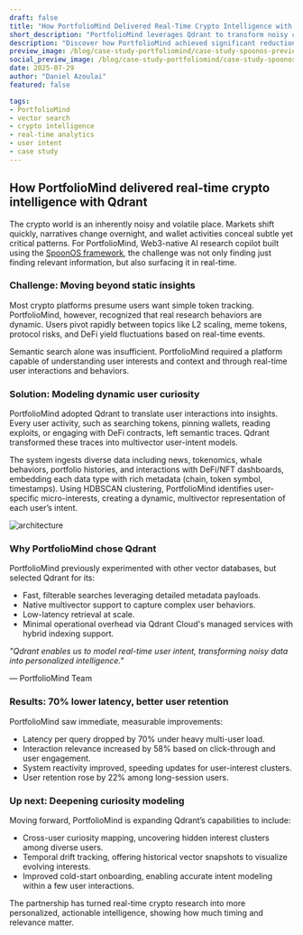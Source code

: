 ```yaml
---
draft: false
title: "How PortfolioMind Delivered Real-Time Crypto Intelligence with Qdrant"
short_description: "PortfolioMind leverages Qdrant to transform noisy crypto research into personalized real-time intelligence."
description: "Discover how PortfolioMind achieved significant reductions in latency and boosts in engagement by modeling real-time user intent with Qdrant."
preview_image: /blog/case-study-portfoliomind/case-study-spoonos-preview.jpg
social_preview_image: /blog/case-study-portfoliomind/case-study-spoonos-preview.jpg
date: 2025-07-29
author: "Daniel Azoulai"
featured: false

tags:
- PortfolioMind
- vector search
- crypto intelligence
- real-time analytics
- user intent
- case study
---
```


## **How PortfolioMind delivered real-time crypto intelligence with Qdrant**

The crypto world is an inherently noisy and volatile place. Markets shift quickly, narratives change overnight, and wallet activities conceal subtle yet critical patterns. For PortfolioMind,  Web3-native AI research copilot built using the [SpoonOS framework](https://spoonai.io/), the challenge was not only finding just finding relevant information, but also surfacing it in real-time.

### Challenge: Moving beyond static insights

Most crypto platforms presume users want simple token tracking. PortfolioMind, however, recognized that real research behaviors are dynamic. Users pivot rapidly between topics like L2 scaling, meme tokens, protocol risks, and DeFi yield fluctuations based on real-time events.

Semantic search alone was insufficient. PortfolioMind required a platform capable of understanding user interests and context and through real-time user interactions and behaviors.

### Solution: Modeling dynamic user curiosity

PortfolioMind adopted Qdrant to translate  user interactions into insights. Every user activity, such as searching tokens, pinning wallets, reading exploits, or engaging with DeFi contracts, left semantic traces. Qdrant transformed these traces into multivector user-intent models.

The system ingests diverse data including news, tokenomics, whale behaviors, portfolio histories, and interactions with DeFi/NFT dashboards, embedding each data type with rich metadata (chain, token symbol, timestamps). Using HDBSCAN clustering, PortfolioMind identifies user-specific micro-interests, creating a dynamic, multivector representation of each user’s intent.

![architecture](/blog/case-study-portfoliomind/spoonos-architecture.png)


### Why PortfolioMind chose Qdrant

PortfolioMind previously experimented with other vector databases, but selected Qdrant for its:

* Fast, filterable searches leveraging detailed metadata payloads.  
* Native multivector support to capture complex user behaviors.  
* Low-latency retrieval at scale.  
* Minimal operational overhead via Qdrant Cloud's managed services with hybrid indexing support.

*"Qdrant enables us to model real-time user intent, transforming noisy data into personalized intelligence."*

— PortfolioMind Team

### Results: 70% lower latency, better user retention

PortfolioMind saw immediate, measurable improvements:

* Latency per query dropped by 70% under heavy multi-user load.  
* Interaction relevance increased by 58% based on click-through and user engagement.  
* System reactivity improved, speeding updates for user-interest clusters.  
* User retention rose by 22% among long-session users.

### Up next: Deepening curiosity modeling

Moving forward, PortfolioMind is expanding Qdrant’s capabilities to include:

* Cross-user curiosity mapping, uncovering hidden interest clusters among diverse users.  
* Temporal drift tracking, offering historical vector snapshots to visualize evolving interests.  
* Improved cold-start onboarding, enabling accurate intent modeling within a few user interactions.

The partnership has turned real-time crypto research into more personalized, actionable intelligence, showing how much timing and relevance matter.
